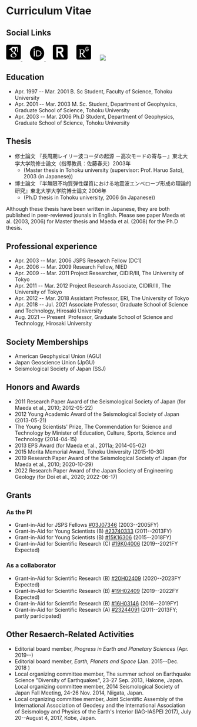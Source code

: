 # Curriculum Vitae

## Social Links
<html><a href="https://scholar.google.com/citations?user=Ix6lzUQAAAAJ" target="_new" title="Google Scholar"><img src="../icons/ai/google-scholar-square.svg" width="40"></img>
</a></html>
&nbsp;&nbsp;&nbsp;&nbsp;
<html><a href="http://orcid.org/0000-0002-8861-4597" target="_new" title="ORCiD"><img src="../icons/ai/orcid.svg" width="40"></img>
</a></html>
&nbsp;&nbsp;&nbsp;&nbsp;
<html><a href="http://www.researcherid.com/rid/E-5332-2013" target="_new" title="ResearcherID/Publons"><img src="../icons/ai/researcherid-square.svg" width="40"></img></a></html>
&nbsp;&nbsp;&nbsp;&nbsp;
<html><a href="https://www.researchgate.net/profile/Takuto_Maeda" target="_new" title="ResearchGate"><img src="../icons/ai/researchgate-square.svg" width="40"></img></a></html>
&nbsp;&nbsp;&nbsp;&nbsp;
<html><a href="https://github.com/tktmyd" target="_new" title="github"><img src="https://github.githubassets.com/images/modules/logos_page/GitHub-Mark.png" width="40"></img></a></html>
&nbsp;&nbsp;&nbsp;&nbsp;


## Education

* Apr. 1997 -- Mar. 2001  B. Sc Student, Faculty of Science, Tohoku University
* Apr. 2001 -- Mar. 2003  M. Sc. Student, Department of Geophysics, Graduate School of Science, Tohoku University
* Apr. 2003 -- Mar. 2006  Ph.D Student, Department of Geophysics, Graduate School of Science, Tohoku University

## Thesis

* 修士論文 『長周期レイリー波コーダの起源 －高次モードの寄与－』東北大学大学院修士論文（指導教員：佐藤春夫）2003年
    * (Master thesis in Tohoku university (supervisor: Prof. Haruo Sato), 2003 (in Japanese)) 
* 博士論文 『半無限不均質弾性媒質における地震波エンベロープ形成の理論的研究』東北大学大学院博士論文 2006年
    * (Ph.D thesis in Tohoku university, 2006 (in Japanese))

Although these thesis have been written in Japanese, they are both published in peer-reviewed jounals in English. Please see paper Maeda et al. (2003, 2006) for Master thesis and Maeda et al. (2008) for the Ph.D thesis.

## Professional experience

* Apr. 2003 -- Mar. 2006  JSPS Research Fellow (DC1)
* Apr. 2006 -- Mar. 2009    Research Fellow, NIED
* Apr. 2009 -- Mar. 2011  Project Researcher, CIDIR/III, The University of Tokyo
* Apr. 2011 -- Mar. 2012 Project Research Associate, CIDIR/III, The University of Tokyo
* Apr. 2012 -- Mar. 2018 Assistant Professor, ERI, The University of Tokyo
* Apr. 2018 -- Jul. 2021 Associate Professor, Graduate School of Science and Technology, Hirosaki University
* Aug. 2021 -- Present&nbsp; Professor, Graduate School of Science and Technology, Hirosaki University

## Society Memberships

* American Geophysical Union (AGU)
* Japan Geoscience Union (JpGU)
* Seismological Society of Japan (SSJ)
<!--* Asia Oceania Geosciences Society (AOGS)-->

## Honors and Awards

* 2011 Research Paper Award of the Seismological Society of Japan (for Maeda et al., 2010; 2012-05-22)
* 2012 Young Academic Award of the Seismological Society of Japan (2013-05-21)
* The Young Scientists' Prize, The Commendation for Science and Technology by Minister of Education, Culture, Sports, Science and Technology  (2014-04-15)
* 2013 EPS Award (for Maeda et al., 2011a; 2014-05-02)
* 2015 Morita Memorial Award, Tohoku University (2015-10-30)
* 2019 Research Paper Award of the Seismological Society of Japan (for Maeda et al., 2010; 2020-10-29)
* 2022 Research Paper Award of the Japan Society of Engineering Geology (for Doi et al., 2020; 2022-06-17)

## Grants

### As the PI

  * Grant-in-Aid for JSPS Fellows  [#03J07346](https://kaken.nii.ac.jp/en/grant/KAKENHI-PROJECT-03J07346/) (2003--2005FY)
  * Grant-in-Aid for Young Scientists (B) [#23740333](https://kaken.nii.ac.jp/en/grant/KAKENHI-PROJECT-23740333/) (2011--2013FY) 
  * Grant-in-Aid for Young Scientists (B) [#15K16306](https://kaken.nii.ac.jp/en/grant/KAKENHI-PROJECT-15K16306/) (2015--2018FY)
  * Grant-in-Aid for Scientific Research (C) [#19K04006](https://kaken.nii.ac.jp/en/grant/KAKENHI-PROJECT-19K04006) (2019--2021FY Expected)

### As a collaborator
  * Grant-in-Aid for Scientific Research (B) [#20H02409](https://kaken.nii.ac.jp/en/grant/KAKENHI-PROJECT-20H02409/) (2020--2023FY Expected)
  * Grant-in-Aid for Scientific Research (B) [#19H02409](https://kaken.nii.ac.jp/en/grant/KAKENHI-PROJECT-19H02409/) (2019--2022FY Expected)
  * Grant-in-Aid for Scientific Research (B) [#16H03146](https://kaken.nii.ac.jp/en/grant/KAKENHI-PROJECT-16H03146/) (2016--2019FY) 
  * Grant-in-Aid for Scientific Research (A) [#23244091](https://kaken.nii.ac.jp/en/grant/KAKENHI-PROJECT-23244091/) (2011--2013FY; partly participated)

## Other Resaerch-Related Activities

  * Editorial board member, _Progress in Earth and Planetary Sciences_ (Apr. 2019--)
  * Editorial board member, _Earth, Planets and Space_ (Jan. 2015--Dec. 2018 ) 
  * Local organizing committee member, The summer school on Earthquake Science "Diversity of Earthquakes", 23-27 Sep. 2013, Hakone, Japan. 
Local organizing committee member, 2014 Seismological Society of Japan Fall Meeting, 24-26 Nov. 2014, Niigata, Japan.
  * Local organizing committee member, Joint Scientific Assembly of the International Association of Geodesy and the International Association of Seismology and Physics of the Earth's Interior (IAG-IASPEI 2017), July 20--August 4, 2017, Kobe, Japan. 
